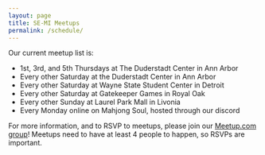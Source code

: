 ```yaml
---
layout: page
title: SE-MI Meetups
permalink: /schedule/
---
```

Our current meetup list is:
 - 1st, 3rd, and 5th Thursdays at The Duderstadt Center in Ann Arbor
 - Every other Saturday at the Duderstadt Center in Ann Arbor
 - Every other Saturday at Wayne State Student Center in Detroit
 - Every other Saturday at Gatekeeper Games in Royal Oak
 - Every other Sunday at Laurel Park Mall in Livonia
 - Every Monday online on Mahjong Soul, hosted through our discord

For more information, and to RSVP to meetups, please join our [Meetup.com group](https://www.meetup.com/se-mi-mahjong/)! Meetups need to have at least 4 people to happen, so RSVPs are important.

<!--
### Meetup Calendar
<iframe src="https://calendar.google.com/calendar/embed?height=800&wkst=1&bgcolor=%23ffffff&ctz=America%2FDetroit&showCalendars=0&showTabs=0&showPrint=0&showDate=0&mode=AGENDA&title=SE-MI%20Riichi%20Schedule&showNav=0&showTitle=0&src=c2VtaXJpaWNoaUBnbWFpbC5jb20&color=%23039BE5" style="border-width:0" width="100%" height="800" frameborder="0" scrolling="no"></iframe> 
-->
